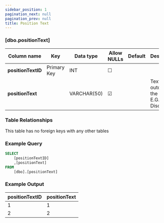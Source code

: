 ```yaml
---
sidebar_position: 1
pagination_next: null
pagination_prev: null
title: Position Text
---
```


### [dbo.positionText]
| Column name | Key | Data type | Allow NULLs | Default | Description |
| ------- | ------- | ------- | ------- | ------- | ------- |
| **positionTextID** |  Primary Key | INT | ☐ |  |  | 
| **positionText** |  | VARCHAR(50) | ☑ |  | Text of the outcome of the race, E.G. "D" for Disqualified | 

### Table Relationships

This table has no foreign keys with any other tables

### Example Query

```sql
SELECT 
	[positionTextID]
    ,[positionText]
FROM 
	[dbo].[positionText]
```

### Example Output

|**positionTextID**|**positionText**|  
|---|---| 
|1|1| 
|2|2| 